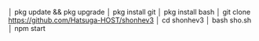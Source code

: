 │  pkg update && pkg upgrade 
│  pkg install git
│  pkg install bash
│  git clone https://github.com/Hatsuga-HOST/shonhev3
│  cd shonhev3
│  bash sho.sh
│  npm start
